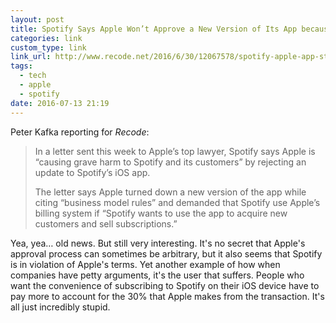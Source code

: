 ```yaml
---
layout: post
title: Spotify Says Apple Won’t Approve a New Version of Its App because It Doesn’t Want Competition for Apple Music | Recode
categories: link
custom_type: link
link_url: http://www.recode.net/2016/6/30/12067578/spotify-apple-app-store-rejection
tags:
  - tech
  - apple
  - spotify
date: 2016-07-13 21:19
---
```

Peter Kafka reporting for *Recode*:

> In a letter sent this week to Apple’s top lawyer, Spotify says Apple is “causing grave harm to Spotify and its customers” by rejecting an update to Spotify’s iOS app.
>
> The letter says Apple turned down a new version of the app while citing “business model rules” and demanded that Spotify use Apple’s billing system if “Spotify wants to use the app to acquire new customers and sell subscriptions.”

Yea, yea… old news. But still very interesting. It's no secret that Apple's approval process can sometimes be arbitrary, but it also seems that Spotify is in violation of Apple's terms. Yet another example of how when companies have petty arguments, it's the user that suffers. People who want the convenience of subscribing to Spotify on their iOS device have to pay more to account for the 30% that Apple makes from the transaction. It's all just incredibly stupid.
